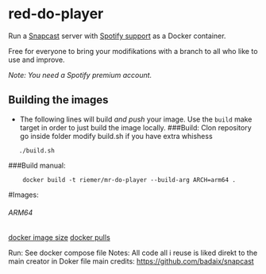 # red-do-player

Run a [Snapcast](https://github.com/badaix/snapcast) server with [Spotify support](https://github.com/librespot-org/librespot) as a Docker container.

Free for everyone to bring your modifikations with a branch to all who like to use and improve.

_Note: You need a Spotify premium account._

## Building the images

* The following lines will build _and push_ your image. Use the `build` make target in order to just build the image locally.
###Build:
    Clon repository
    go inside folder
    modify build.sh if you have extra whishess
 ```   
    ./build.sh
```

###Build manual:
```
    docker build -t riemer/mr-do-player --build-arg ARCH=arm64 .
```

#Images:
###### ARM64
[docker image size](https://img.shields.io/docker/image-size/riemerk/mr-do-snapserver/latest?style=flat-square)
[docker pulls](https://img.shields.io/docker/pulls/riemerk/mr-do-snapserver)

Run:
    See docker compose file
Notes:
    All code all i reuse is liked direkt to the main creator in Doker file
    main credits: https://github.com/badaix/snapcast